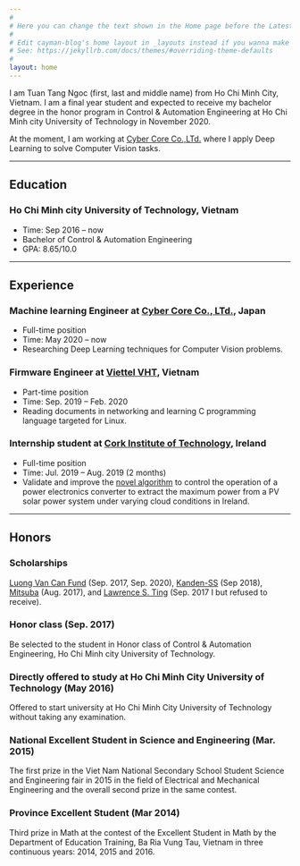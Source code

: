 ```yaml
---
#
# Here you can change the text shown in the Home page before the Latest Posts section.
#
# Edit cayman-blog's home layout in _layouts instead if you wanna make some changes
# See: https://jekyllrb.com/docs/themes/#overriding-theme-defaults
#
layout: home
---
```


I am Tuan Tang Ngoc (first, last and middle name) from Ho Chi Minh City, Vietnam. I am a final year student and expected to receive my bachelor degree in the honor program in Control & Automation Engineering at Ho Chi Minh city University of Technology in November 2020.

At the moment, I am working at [Cyber Core Co.,LTd.](https://cybercore.co.jp/) where I apply Deep Learning to solve Computer Vision tasks.


------
## Education


### Ho Chi Minh city University of Technology, Vietnam
* Time: Sep 2016 – now
* Bachelor of Control & Automation Engineering
* GPA: 8.65/10.0


------
## Experience


### Machine learning Engineer at [Cyber Core Co., LTd.](http://cybercore.co.jp/), Japan
* Full-time position
* Time: May 2020 – now
* Researching Deep Learning techniques for Computer Vision problems.

### Firmware Engineer at [Viettel VHT](http://viettelrd.com.vn/en), Vietnam
* Part-time position
* Time: Sep. 2019 – Feb. 2020
* Reading documents in networking and learning C programming language targeted for Linux.


### Internship student at [Cork Institute of Technology](https://www.cit.ie/), Ireland
* Full-time position
* Time: Jul. 2019 – Aug. 2019 (2 months)
* Validate and improve the [novel algorithm](https://ieeexplore.ieee.org/document/8542116) to control the operation of a power electronics converter to extract the maximum power from a PV solar power system under varying cloud conditions in Ireland.


------
## Honors

### Scholarships
[Luong Van Can Fund](http://www.lvcfund.org.vn/en/) (Sep. 2017, Sep. 2020), [Kanden-SS](https://kanden-sys.jp/) (Sep 2018), [Mitsuba](https://www.mitsuba.co.jp/english/) (Aug. 2017), and [Lawrence S. Ting](https://www.lawrencestingfoundation.org/en/) (Sep. 2017 I but refused to receive).

### Honor class (Sep. 2017)
Be selected to the student in Honor class of Control & Automation Engineering, Ho Chi Minh city University of Technology.

### Directly offered to study at Ho Chi Minh City University of Technology (May 2016)
Offered to start university at Ho Chi Minh City University of Technology without taking any examination.

### National Excellent Student in Science and Engineering (Mar. 2015)
The first prize in the Viet Nam National Secondary School Student Science and Engineering fair in 2015 in the field of Electrical and Mechanical Engineering and the overall second prize in the same contest.

### Province Excellent Student (Mar 2014)

Third prize in Math at the contest of the Excellent Student in Math by the Department of Education Training, Ba Ria Vung Tau, Vietnam in three continuous years: 2014, 2015 and 2016.
